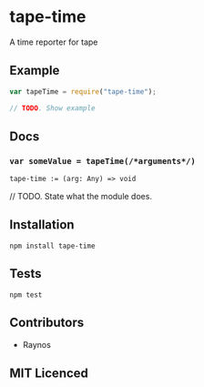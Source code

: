 # tape-time

<!--
    [![build status][build-png]][build]
    [![Coverage Status][cover-png]][cover]
    [![Davis Dependency status][dep-png]][dep]
-->

<!-- [![NPM][npm-png]][npm] -->

<!-- [![browser support][test-png]][test] -->

A time reporter for tape

## Example

```js
var tapeTime = require("tape-time");

// TODO. Show example
```

## Docs

### `var someValue = tapeTime(/*arguments*/)`

<!--
  This is a jsig notation of your interface.
  https://github.com/Raynos/jsig
-->
```ocaml
tape-time := (arg: Any) => void
```

// TODO. State what the module does.

## Installation

`npm install tape-time`

## Tests

`npm test`

## Contributors

 - Raynos

## MIT Licenced

  [build-png]: https://secure.travis-ci.org/Raynos/tape-time.png
  [build]: https://travis-ci.org/Raynos/tape-time
  [cover-png]: https://coveralls.io/repos/Raynos/tape-time/badge.png
  [cover]: https://coveralls.io/r/Raynos/tape-time
  [dep-png]: https://david-dm.org/Raynos/tape-time.png
  [dep]: https://david-dm.org/Raynos/tape-time
  [test-png]: https://ci.testling.com/Raynos/tape-time.png
  [test]: https://ci.testling.com/Raynos/tape-time
  [npm-png]: https://nodei.co/npm/tape-time.png?stars&downloads
  [npm]: https://nodei.co/npm/tape-time
